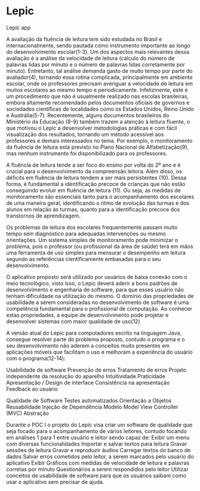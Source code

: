 # Lepic
Lepic app

A avaliação da fluência de leitura tem sido estudada no Brasil e internacionalmente, sendo pautada como instrumento importante ao longo do desenvolvimento escolar(1-3). Um dos aspectos mais relevantes dessa avaliação é a análise da velocidade de leitura (cálculo do número de palavras lidas por minuto e o número de palavras lidas corretamente por minuto). Entretanto, tal análise demanda gasto de muito tempo por parte do avaliador(4), tornando essa rotina complicada, principalmente em ambiente escolar, onde os professores precisam averiguar a velocidade de leitura em muitos escolares ao mesmo tempo e periodicamente. Infelizmente, este é um procedimento que não é usualmente realizado nas escolas brasileiras, embora altamente recomendado pelos documentos oficiais de governos e sociedades científicas de localidades como os Estados Unidos, Reino Unido e Austrália(5-7). Recentemente, alguns documentos brasileiros do Ministério da Educação (8-9) também trazem a atenção à leitura fluente, o que motivou o Lepic a desenvolver metodologias práticas e com fácil visualização dos resultados, tornando um método acessível aos professores e demais interessados no tema. Por exemplo, o monitoramento da fluência de leitura está previsto no Plano Nacional de Alfabetização(9), mas nenhum instrumento foi disponibilizado para os professores.

A fluência de leitura tende a ser foco do ensino por volta do 2º ano e é crucial para o desenvolvimento da compreensão leitora. Além disso, os déficits em fluência de leitura tendem a ser mais persistentes (10). Dessa forma, é fundamental a identificação precoce de crianças que não estão conseguindo evoluir em fluência de leitura (11). Ou seja, as medidas de monitoramento são essenciais tanto para o acompanhamento dos escolares de uma maneira geral, identificando o ritmo de evolução das turmas e dos alunos em relação às turmas, quanto para a identificação precoce dos transtornos de aprendizagem.

Os problemas de leitura dos escolares frequentemente passam muito tempo sem diagnóstico para adequadas intervenções ou mesmo orientações. Um sistema simples de monitoramento pode minimizar o problema, pois o professor (ou profissional da área de saúde) terá em mãos uma ferramenta de uso simples para mensurar o desempenho em leitura segundo as referências cientificamente embasadas para o seu desenvolvimento.

O aplicativo proposto será utilizado por usuários de baixa conexão com o meio tecnológico, visto isso, o Lepic deverá aderir a bons padrões de desenvolvimento e engenharia de software, para que esses usuário não tenham dificuldade na utilização do mesmo. O domínio das propriedades de usabilidade a serem consideradas no
desenvolvimento de software é uma competência fundamental para o profissional de
computação. Ao conhecer estas propriedades, a equipe de desenvolvimento pode
projetar e desenvolver sistemas com maior qualidade de uso(12)

 A versão atual do Lepic para computadores escrito na linguagem Java, consegue resolver parte do problema proposto, contudo o programa e o seu desenvolvimento não aderem a conceitos muito presentes em aplicações móveis que facilitam o uso e melhoram a experiência do usuário com o programa(12-14):


 Usabilidade de software
  Prevenção de erros
  Tratamento de erros
  Projeto independente da resolução do aparelho
  Intuitividade 
  Praticidade
  Apresentação / Design de interface
  Consistência na apresentação
  Feedback ao usuário

 Qualidade de Software 
  Testes automatizados
  Orientação a Objetos
  Reusabilidade
  Injeção de Dependência
  Modelo Model View Controller (MVC)
  Abstração


Durante o POC I o projeto do Lepic visa criar um software de qualidade que seja focado para o acompanhamento de vários leitores, contudo focando em análises 1 para 1 entre usuário e leitor sendo capaz de:
Exibir um menu com diversas funcionalidades
Importar e salvar textos para leitura
Gravar sessões de leitura 
Gravar e reproduzir áudios
Carregar textos do banco de dados
Salvar erros cometidos pelo leitor, a serem marcados pelo usuário do aplicativo
Exibir Gráficos com medidas de velocidade de leitura e palavras corretas por minuto
Questionários a serem respondidos pelo leitor
Utilizar conceitos de usabilidade de software para que os usuários saibam como usar o aplicativo sem precisar de ajuda.

